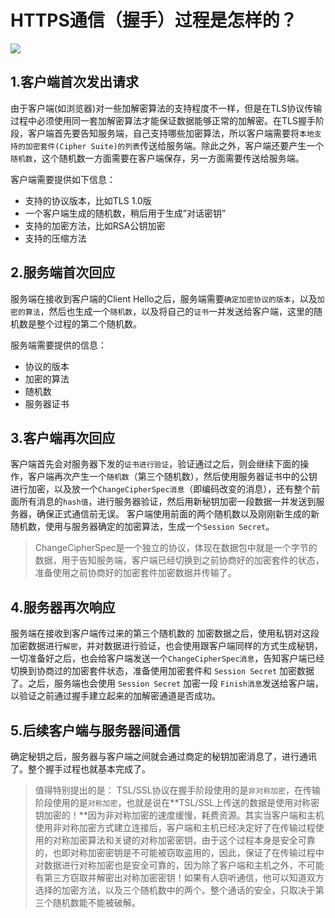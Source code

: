 # HTTPS通信（握手）过程是怎样的？

![](https://p3-juejin.byteimg.com/tos-cn-i-k3u1fbpfcp/dc1bddb8bfac4994b54b4ecbf5a725e7~tplv-k3u1fbpfcp-zoom-in-crop-mark:1304:0:0:0.awebp)

## 1.客户端首次发出请求

由于客户端(如浏览器)对一些加解密算法的支持程度不一样，但是在TLS协议传输过程中必须使用同一套加解密算法才能保证数据能够正常的加解密。在TLS握手阶段，客户端首先要告知服务端，自己支持哪些加密算法，所以客户端需要将`本地支持的加密套件(Cipher Suite)的列表`传送给服务端。除此之外，客户端还要产生一个`随机数`，这个随机数一方面需要在客户端保存，另一方面需要传送给服务端。

客户端需要提供如下信息：

- 支持的协议版本，比如TLS 1.0版
- 一个客户端生成的随机数，稍后用于生成”对话密钥”
- 支持的加密方法，比如RSA公钥加密
- 支持的压缩方法


## 2.服务端首次回应

服务端在接收到客户端的Client Hello之后，服务端需要`确定加密协议的版本`，以及`加密的算法`，然后也生成一个`随机数`，以及将自己的`证书`一并发送给客户端，这里的随机数是整个过程的第二个随机数。

服务端需要提供的信息：

- 协议的版本
- 加密的算法
- 随机数
- 服务器证书


## 3.客户端再次回应

客户端首先会对服务器下发的`证书进行验证`，验证通过之后，则会继续下面的操作，客户端再次产生一个`随机数`（第三个随机数），然后使用服务器证书中的公钥进行加密，以及放一个`ChangeCipherSpec消息`（即编码改变的消息），还有整个前面所有消息的`hash值`，进行服务器验证，然后用新秘钥加密一段数据一并发送到服务器，确保正式通信前无误。 客户端使用前面的两个随机数以及刚刚新生成的新随机数，使用与服务器确定的加密算法，生成一个`Session Secret`。

> ChangeCipherSpec是一个独立的协议，体现在数据包中就是一个字节的数据，用于告知服务端，客户端已经切换到之前协商好的加密套件的状态，准备使用之前协商好的加密套件加密数据并传输了。


## 4.服务器再次响应

服务端在接收到客户端传过来的第三个随机数的 加密数据之后，使用私钥对这段加密数据进行`解密`，并对数据进行验证，也会使用跟客户端同样的方式生成秘钥，一切准备好之后，也会给客户端发送一个`ChangeCipherSpec消息`，告知客户端已经切换到协商过的加密套件状态，准备使用加密套件和 `Session Secret` 加密数据了。之后，服务端也会使用 `Session Secret` 加密一段 `Finish消息`发送给客户端，以验证之前通过握手建立起来的加解密通道是否成功。

## 5.后续客户端与服务器间通信

确定秘钥之后，服务器与客户端之间就会通过商定的秘钥加密消息了，进行通讯了。整个握手过程也就基本完成了。

> 值得特别提出的是： TSL/SSL协议在握手阶段使用的是`非对称加密`，在传输阶段使用的是`对称加密`，也就是说在**TSL/SSL上传送的数据是使用对称密钥加密的！**因为非对称加密的速度缓慢，耗费资源。其实当客户端和主机使用非对称加密方式建立连接后，客户端和主机已经决定好了在传输过程使用的对称加密算法和关键的对称加密密钥，由于这个过程本身是安全可靠的，也即对称加密密钥是不可能被窃取盗用的，因此，保证了在传输过程中对数据进行对称加密也是安全可靠的，因为除了客户端和主机之外，不可能有第三方窃取并解密出对称加密密钥！如果有人窃听通信，他可以知道双方选择的加密方法，以及三个随机数中的两个。整个通话的安全，只取决于第三个随机数能不能被破解。